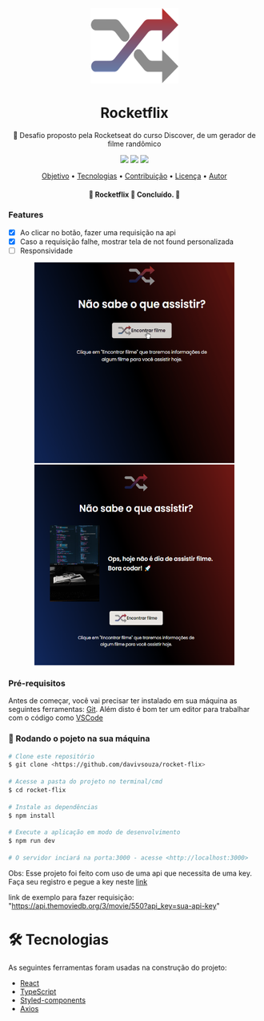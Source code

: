 <p align="center">
  <a href="https://unform.dev">
    <img src="./public/assets/shuffle.svg" height="150" width="175" alt="Unform" />
  </a>
</p>
<h1 align="center">Rocketflix</h1>
<p align="center">🚀 Desafio proposto pela Rocketseat  do curso Discover, de um gerador de filme randômico </p>
<div align="center">
  <img  src="https://img.shields.io/github/issues/davivsouza/rocket-flix"/>
  <img  src="https://img.shields.io/github/forks/davivsouza/rocket-flix"/>
  <img  src="https://img.shields.io/github/stars/davivsouza/rocket-flix"/>
</div>
<p align="center">
 <a href="#objetivo">Objetivo</a> •
 <a href="#tecnologias">Tecnologias</a> • 
 <a href="#contribuicao">Contribuição</a> • 
 <a href="#licenc-a">Licença</a> • 
 <a href="#autor">Autor</a>
</p>
<h4 align="center"> 
	🚧  Rocketflix 🚀 Concluído.  🚧
</h4>

### Features

- [x] Ao clicar no botão, fazer uma requisição na api
- [x] Caso a requisição falhe, mostrar tela de not found personalizada
- [ ] Responsividade

<div align="center">
  <img  width="400px" height="400px" src="./github/rocketflix.gif"/>
  <img  width="400px"  height="400px" src="./github/not-found-screenshot.png"/>
</div>


### Pré-requisitos

Antes de começar, você vai precisar ter instalado em sua máquina as seguintes ferramentas:
[Git](https://git-scm.com).
Além disto é bom ter um editor para trabalhar com o código como [VSCode](https://code.visualstudio.com/)



### 🎲 Rodando o pojeto na sua máquina

```bash
# Clone este repositório
$ git clone <https://github.com/davivsouza/rocket-flix>

# Acesse a pasta do projeto no terminal/cmd
$ cd rocket-flix

# Instale as dependências
$ npm install

# Execute a aplicação em modo de desenvolvimento
$ npm run dev

# O servidor inciará na porta:3000 - acesse <http://localhost:3000>
```
Obs: Esse projeto foi feito com uso de uma api que necessita de uma key. 
Faça seu registro e pegue a key neste [link](https://www.themoviedb.org/documentation/api)

link de exemplo para fazer requisição: "https://api.themoviedb.org/3/movie/550?api_key=sua-api-key"


<h1 id="tecnologias">🛠 Tecnologias</h1>

As seguintes ferramentas foram usadas na construção do projeto:


- [React](https://pt-br.reactjs.org/)
- [TypeScript](https://www.typescriptlang.org/)
- [Styled-components](https://styled-components.com/docs)
- [Axios](https://github.com/axios/axios)
